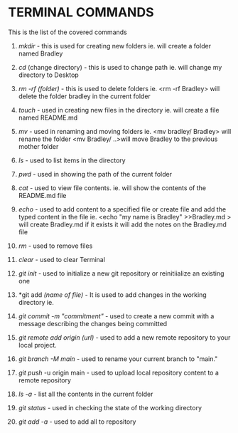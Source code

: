 # TERMINAL COMMANDS
This is the list of the covered commands

1. *mkdir* - this is used for creating new folders
    ie. <mkdir bradley> will create a folder named Bradley

2. *cd* (change directory) - this is used to change path 
    ie. <cd Desktop> will change my directory to Desktop

3. *rm -rf (folder)* - this is used to delete folders
    ie. <rm -rf Bradley> will delete the folder bradley in the current folder

4. *touch* - used in creating new files in the directory
    ie. <touch README.md> will create  a file named README.md

5. *mv* - used in renaming and moving folders
    ie. <mv bradley/ Bradley> will rename the folder <mv Bradley/ ..>will move Bradley to the previous mother folder
    
6. *ls* - used to list items in the directory
7. *pwd* - used in showing the path of the current folder
8. *cat* - used to view file contents.
    ie. <cat README.md> will show the contents of the README.md file

9. *echo* - used to add content to a specified file or create file and add the typed content in the file 
    ie. <echo "my name is Bradley" >>Bradley.md > will create Bradley.md if it exists it will add the notes on the Bradley.md file

10. *rm* - used to remove files 
11. *clear* - used to clear Terminal
12. *git init* - used to initialize a new git repository or reinitiialize an existing one
13. *git add *(name of file)* - It is used to add changes in the working directory
    ie. <git add Bradley.md> 

14. *git commit -m "commitment"* - used to create a new commit with a message describing the changes being committed
15. *git remote add origin (url)* - used to add a new remote repository to your local project.
16. *git branch -M main* - used to rename your current branch to "main."
17. *git push* -u origin main - used to upload local repository content to a remote repository
18. *ls -a* - list all the contents in the current folder
19. *git status* - used in checking the state of the working directory
20. *git add -a* - used to add all to repository